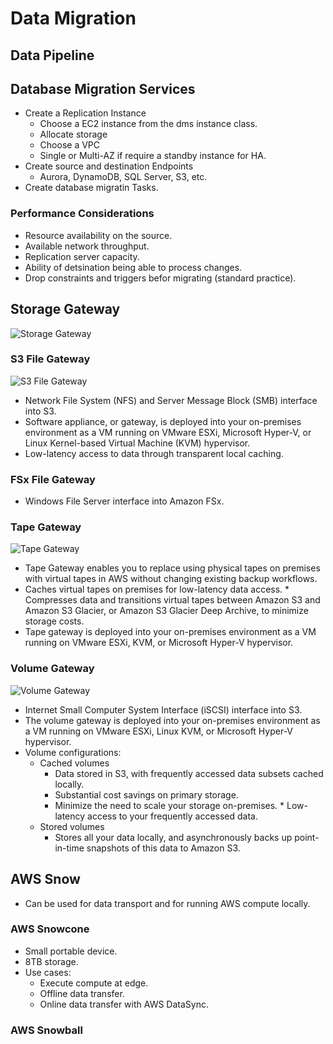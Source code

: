 # Data Migration

## Data Pipeline

## Database Migration Services
* Create a Replication Instance
    * Choose a EC2 instance from the dms instance class.
    * Allocate storage
    * Choose a VPC
    * Single or Multi-AZ if require a standby instance for HA.
* Create source and destination Endpoints
    * Aurora, DynamoDB, SQL Server, S3, etc.
* Create database migratin Tasks.

### Performance Considerations
* Resource availability on the source.
* Available network throughput.
* Replication server capacity.
* Ability of detsination being able to process changes.
* Drop constraints and triggers befor migrating (standard practice).

## Storage Gateway

![Storage Gateway](https://d1.awsstatic.com/cloud-storage/product-page-diagram_AWS-Storage-Gateway_HIW%402x.6df96d96cdbaa61ed3ce935262431aabcfb9e52d.png)

### S3 File Gateway

![S3 File Gateway](https://docs.aws.amazon.com/filegateway/latest/files3/images/file-gateway-concepts-diagram.png)

* Network File System (NFS) and Server Message Block (SMB) interface into S3.
* Software appliance, or gateway, is deployed into your on-premises environment as a VM running on VMware ESXi, Microsoft Hyper-V, or Linux Kernel-based Virtual Machine (KVM) hypervisor.
* Low-latency access to data through transparent local caching.

### FSx File Gateway

* Windows File Server interface into Amazon FSx.

### Tape Gateway

![Tape Gateway](https://d1.awsstatic.com/cloud-storage/tape-gateway-diagram.4b6ca2b4e3f97d4df7988544400ae91424503248.png)

* Tape Gateway enables you to replace using physical tapes on premises with virtual tapes in AWS without changing existing backup workflows.
* Caches virtual tapes on premises for low-latency data access. * Compresses data and transitions virtual tapes between Amazon S3 and Amazon S3 Glacier, or Amazon S3 Glacier Deep Archive, to minimize storage costs.
* Tape gateway is deployed into your on-premises environment as a VM running on VMware ESXi, KVM, or Microsoft Hyper-V hypervisor.

### Volume Gateway

![Volume Gateway](https://d1.awsstatic.com/cloud-storage/volume-gateway-diagram.eedd58ab3fb8a5dcae088622b5c1595dac21a04b.png)

* Internet Small Computer System Interface (iSCSI) interface into S3.
* The volume gateway is deployed into your on-premises environment as a VM running on VMware ESXi, Linux KVM, or Microsoft Hyper-V hypervisor.
* Volume configurations:
    * Cached volumes
        * Data stored in S3, with frequently accessed data subsets cached locally. 
        * Substantial cost savings on primary storage.
        * Minimize the need to scale your storage on-premises. * Low-latency access to your frequently accessed data.
    * Stored volumes
        * Stores all your data locally, and asynchronously backs up point-in-time snapshots of this data to Amazon S3.

## AWS Snow
* Can be used for data transport and for running AWS compute locally.

### AWS Snowcone
* Small portable device.
* 8TB storage.
* Use cases:
    * Execute compute at edge.
    * Offline data transfer.
    * Online data transfer with AWS DataSync.

### AWS Snowball




